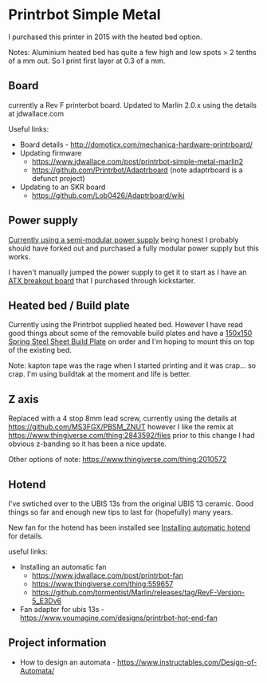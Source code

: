 # Printrbot Simple Metal
I purchased this printer in 2015 with the heated bed option.

Notes: Aluminium heated bed has quite a few high and low spots > 2 tenths of a mm out. So I print first layer at 0.3 of a mm.

## Board 

currently a Rev F printerbot board. Updated to Marlin 2.0.x using the details at jdwallace.com

Useful links:
- Board details - http://domoticx.com/mechanica-hardware-printrboard/
- Updating firmware 
  - https://www.jdwallace.com/post/printrbot-simple-metal-marlin2
  - https://github.com/Printrbot/Adaptrboard (note adaptrboard is a defunct project)
- Updating to an SKR board
  - https://github.com/Lob0426/Adaptrboard/wiki

## Power supply

[Currently using a semi-modular power supply](https://www.amazon.com.au/gp/product/B08BX65LVY/ref=ppx_yo_dt_b_asin_title_o05_s00?ie=UTF8&psc=1) being honest I probably should have forked out and purchased a fully modular power supply but this works.

I haven't manually jumped the power supply to get it to start as I have an [ATX breakout board](https://www.kickstarter.com/projects/141080940/atx-breakout-board-for-all-pc-power-supplys?ref=profile_created) that I purchased through kickstarter. 

## Heated bed / Build plate

Currently using the Printrbot supplied heated bed. However I have read good things about some of the removable build plates and have a [150x150 Spring Steel Sheet Build Plate](https://www.aliexpress.com/snapshot/0.html?orderId=8143475876268766) on order and I'm hoping to mount this on top of the existing bed.

Note: kapton tape was the rage when I started printing and it was crap... so crap. I'm using buildtak at the moment and life is better.

## Z axis 

Replaced with a 4 stop 8mm lead screw, currently using the details at https://github.com/MS3FGX/PBSM_ZNUT however I like the remix at https://www.thingiverse.com/thing:2843592/files prior to this change I had obvious z-banding so it has been a nice update.

Other options of note: https://www.thingiverse.com/thing:2010572

## Hotend 

I've swtiched over to the UBIS 13s from the original UBIS 13 ceramic. Good things so far and enough new tips to last for (hopefully) many years.

New fan for the hotend has been installed see [Installing automatic hotend](https://github.com/jeropaul/printrbot_simple/issues/1) for details.

useful links:
- Installing an automatic fan 
  - https://www.jdwallace.com/post/printrbot-fan
  - https://www.thingiverse.com/thing:559657
  - https://github.com/tormentist/Marlin/releases/tag/RevF-Version-5_E3Dv6
- Fan adapter for ubis 13s - https://www.youmagine.com/designs/printrbot-hot-end-fan


## Project information

- How to design an automata - https://www.instructables.com/Design-of-Automata/
